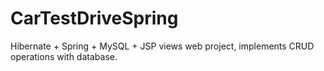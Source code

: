 ﻿# CarTestDriveSpring
 
Hibernate + Spring + MySQL + JSP views web project, implements CRUD operations with database.


